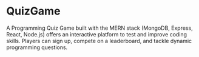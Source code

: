 # QuizGame
A Programming Quiz Game built with the MERN stack (MongoDB, Express, React, Node.js) offers an interactive platform to test and improve coding skills. Players can sign up, compete on a leaderboard, and tackle dynamic programming questions.
